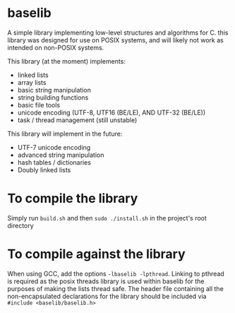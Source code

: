 # baselib

A simple library implementing low-level structures and algorithms for C. this library was designed for use on POSIX systems, and will likely not work as intended on non-POSIX systems. 

This library (at the moment) implements:

- linked lists
- array lists
- basic string manipulation
- string building functions
- basic file tools
- unicode encoding (UTF-8, UTF16 (BE/LE), AND UTF-32 (BE/LE))
- task / thread management (still unstable)

This library will implement in the future:

- UTF-7 unicode encoding
- advanced string manipulation
- hash tables / dictionaries
- Doubly linked lists


# To compile the library

Simply run `build.sh` and then `sudo ./install.sh` in the project's root directory


# To compile against the library

When using GCC, add the options `-lbaselib -lpthread`. Linking to pthread is required as
the posix threads library is used within baselib for the purposes of making the lists 
thread safe. The header file containing all the non-encapsulated declarations for the library
should be included via `#include <baselib/baselib.h>`

